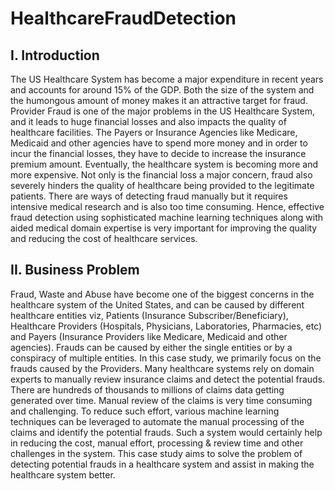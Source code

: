 # HealthcareFraudDetection

## I. Introduction

The US Healthcare System has become a major expenditure in recent years and accounts for around 15% of the GDP. Both the size of the system and the humongous amount of money makes it an attractive target for fraud. Provider Fraud is one of the major problems in the US Healthcare System, and it leads to huge financial losses and also impacts the quality of healthcare facilities. The Payers or Insurance Agencies like Medicare, Medicaid and other agencies have to spend more money and in order to incur the financial losses, they have to decide to increase the insurance premium amount. Eventually, the healthcare system is becoming more and more expensive. Not only is the financial loss a major concern, fraud also severely hinders the quality of healthcare being provided to the legitimate patients. There are ways of detecting fraud manually but it requires intensive medical research and is also too time consuming. Hence, effective fraud detection using sophisticated machine learning techniques along with aided medical domain expertise is very important for improving the quality and reducing the cost of healthcare services.

## II. Business Problem

Fraud, Waste and Abuse have become one of the biggest concerns in the healthcare system of the United States, and can be caused by different healthcare entities viz, Patients (Insurance Subscriber/Beneficiary), Healthcare Providers (Hospitals, Physicians, Laboratories, Pharmacies, etc) and Payers (Insurance Providers like Medicare, Medicaid and other agencies). Frauds can be caused by either the single entities or by a conspiracy of multiple entities. In this case study, we primarily focus on the frauds caused by the Providers. Many healthcare systems rely on domain experts to manually review insurance claims and detect the potential frauds. There are hundreds of thousands to millions of claims data getting generated over time. Manual review of the claims is very time consuming and challenging. To reduce such effort, various machine learning techniques can be
leveraged to automate the manual processing of the claims and identify the potential frauds. Such a system would certainly help in reducing the cost, manual effort, processing & review time and other challenges in the system. This case study aims to solve the problem of detecting potential frauds in a healthcare system and assist in making the healthcare system better.
